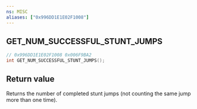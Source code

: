 ```yaml
---
ns: MISC
aliases: ["0x996DD1E1E02F1008"]
---
```

## GET_NUM_SUCCESSFUL_STUNT_JUMPS

```c
// 0x996DD1E1E02F1008 0x006F9BA2
int GET_NUM_SUCCESSFUL_STUNT_JUMPS();
```


## Return value
Returns the number of completed stunt jumps (not counting the same jump more than one time).